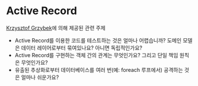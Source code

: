 # Active Record

[Krzysztof Grzybek](https://github.com/krzysztof-grzybek)에 의해 제공된 관련 주제

- Active Record를 이용한 코드를 테스트하는 것은 얼마나 어렵습니까? 도메인 모델은 데이터 레이어로부터 묶여있나요? 아니면 독립적인가요?
- Active Record를 구현하는 객체 간의 관계는 무엇인가요? 그리고 단일 책임 원칙은 무엇인가요?
- 유출된 추상화로부터 데이터베이스를 여러 번(예: foreach 루프에서) 공격하는 것은 얼마나 쉬운가요?
